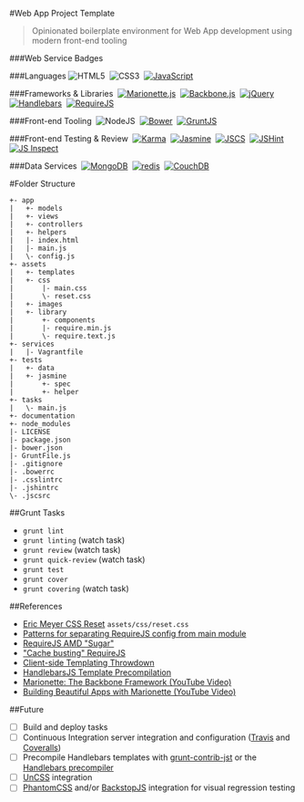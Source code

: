 #Web App Project Template

> Opinionated boilerplate environment for Web App development using modern front-end tooling

###Web Service Badges

###Languages
![HTML5](../images/assets/images/html5.png "HTML5")
&nbsp;![CSS3](../images/assets/images/css3.png "CSS3")
&nbsp;[![JavaScript](../images/assets/images/js.png "JavaScript (ECMAScript 5)")](http://www.ecma-international.org/publications/files/ECMA-ST/Ecma-262.pdf)

###Frameworks & Libraries
&nbsp;[![Marionette.js](../images/assets/images/marionette.png "Marionette.js")](http://marionettejs.com/)
&nbsp;[![Backbone.js](../images/assets/images/backbone.png "Backbone.js")](http://backbonejs.org/)
&nbsp;[![jQuery](../images/assets/images/jquery.png "jQuery")](https://jquery.com/)
&nbsp;[![Handlebars](../images/assets/images/handlebars.png "handlebars")](http://handlebarsjs.com/)
&nbsp;[![RequireJS](../images/assets/images/requirejs.png "RequireJS")](http://requirejs.org/)

###Front-end Tooling
&nbsp;![NodeJS](../images/assets/images/node.png "NodeJS")
&nbsp;[![Bower](../images/assets/images/bower.png "Bower")](http://bower.io/)
&nbsp;[![GruntJS](../images/assets/images/grunt.png "GruntJS")](http://gruntjs.com/)

###Front-end Testing & Review
&nbsp;[![Karma](../images/assets/images/karma.png "Karma")](https://karma-runner.github.io/0.12/index.html)
&nbsp;[![Jasmine](../images/assets/images/jasmine.png "Jasmine")](https://jasmine.github.io/2.2/introduction.html)
&nbsp;[![JSCS](../images/assets/images/jscs.png "JSCS")](http://jscs.info/)
&nbsp;[![JSHint](../images/assets/images/jshint.png "JSHint")](http://jshint.com/docs/)
&nbsp;[![JS Inspect](../images/assets/images/jsinspect.png "JS Inspect")](https://github.com/danielstjules/jsinspect)

###Data Services
&nbsp;[![MongoDB](../images/assets/images/mongodb.png "MongoDB")](http://docs.mongodb.org/manual/)
&nbsp;[![redis](../images/assets/images/redis.png "redis")](http://redis.io/documentation/)
&nbsp;[![CouchDB](../images/assets/images/couchdb.png "CouchDB")](http://docs.couchdb.org/en/1.6.1/)

#Folder Structure
    
    +- app
    |   +- models
    |   +- views
    |   +- controllers
    |   +- helpers
    |   |- index.html
    |   |- main.js
    |   \- config.js
    +- assets
    |   +- templates
    |   +- css
    |       |- main.css
    |       \- reset.css
    |   +- images
    |   +- library
    |       +- components
    |       |- require.min.js
    |       \- require.text.js
    +- services
    |   |- Vagrantfile
    +- tests
    |   +- data
    |   +- jasmine
    |       +- spec
    |       +- helper
    +- tasks
    |   \- main.js
    +- documentation
    +- node_modules
    |- LICENSE
    |- package.json
    |- bower.json
    |- GruntFile.js
    |- .gitignore
    |- .bowerrc
    |- .csslintrc
    |- .jshintrc
    \- .jscsrc
     
##Grunt Tasks
- ```grunt lint```
- ```grunt linting``` (watch task)
- ```grunt review``` (watch task)
- ```grunt quick-review``` (watch task)
- ```grunt test```
- ```grunt cover```
- ```grunt covering``` (watch task)

##References
- [Eric Meyer CSS Reset](http://meyerweb.com/eric/tools/css/reset/) ```assets/css/reset.css```
- [Patterns for separating RequireJS config from main module](https://github.com/jrburke/requirejs/wiki/Patterns-for-separating-config-from-the-main-module)
- [RequireJS AMD "Sugar"](http://requirejs.org/docs/whyamd.html#sugar)
- ["Cache busting" RequireJS](http://requirejs.org/docs/api.html#config-urlArgs)
- [Client-side Templating Throwdown](https://engineering.linkedin.com/frontend/client-side-templating-throwdown-mustache-handlebars-dustjs-and-more)
- [HandlebarsJS Template Precompilation](http://handlebarsjs.com/precompilation.html)
- [Marionette: The Backbone Framework (YouTube Video)](https://www.youtube.com/watch?v=EvQnntaqVdE&app=desktop)
- [Building Beautiful Apps with Marionette (YouTube Video)](https://www.youtube.com/watch?v=7yZKsgKxziw&app=desktop)

##Future
- [ ] Build and deploy tasks
- [ ] Continuous Integration server integration and configuration ([Travis](https://travis-ci.org/) and [Coveralls](https://coveralls.io/))
- [ ] Precompile Handlebars templates with [grunt-contrib-jst](https://github.com/gruntjs/grunt-contrib-jst) or the [Handlebars precompiler](http://handlebarsjs.com/precompilation.html)
- [ ] [UnCSS](https://github.com/addyosmani/grunt-uncss) integration
- [ ] [PhantomCSS](https://github.com/Huddle/PhantomCSS) and/or [BackstopJS](https://garris.github.io/BackstopJS/) integration for visual regression testing